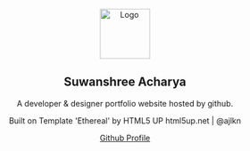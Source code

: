 <div id="top"></div>

<!-- PROJECT LOGO -->
<br />
<div align="center">
    <a href="https://suwanshree.com">
    <img src="https://res.cloudinary.com/dn0ocfiva/image/upload/v1679294012/Portfolio/profile_yxdeh5.png" alt="Logo" width="90" height="90">
  </a>

<h2 align="center">Suwanshree Acharya</h2>

  <p align="center">
    A developer & designer portfolio website hosted by github.
    <br />
  </p>
  <p align="center">
    Built on Template 'Ethereal' by HTML5 UP
	html5up.net | @ajlkn
    <br />
  </p>
  <a align="center" href="https://github.com/suwanshree">Github Profile</a>
  </p>
</div>
